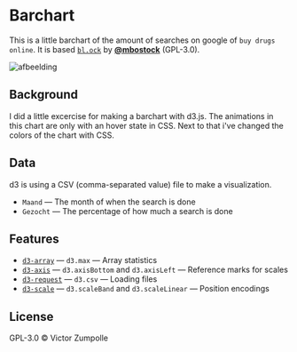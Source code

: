 # Barchart

This is a little barchart of the amount of searches on google of `buy drugs online`. It is based [`bl.ock`](https://bl.ocks.org/mbostock/3885304) by
[**@mbostock**](https://github.com/mbostock) (GPL-3.0).

![afbeelding](https://www.vormplatform.nl/wp-content/uploads/2013/01/strange-fruits-sarah-illenberger-3_o.jpg)

## Background

I did a little excercise for making a barchart with d3.js. The animations in this chart are only with an hover state in CSS. Next to that i've changed the colors of the chart with CSS.

## Data

d3 is using a CSV (comma-separated value) file to make a visualization.
* `Maand` — The month of when the search is done
* `Gezocht` — The percentage of how much a search is done

## Features
*   [`d3-array`](https://github.com/d3/d3-array#api-reference)
    — `d3.max`
    — Array statistics
*   [`d3-axis`](https://github.com/d3/d3-axis#api-reference)
    — `d3.axisBottom` and `d3.axisLeft`
    — Reference marks for scales
*   [`d3-request`](https://github.com/d3/d3-request#api-reference)
    — `d3.csv`
    — Loading files
*   [`d3-scale`](https://github.com/d3/d3-scale#api-reference)
    — `d3.scaleBand` and `d3.scaleLinear`
    — Position encodings

## License

GPL-3.0 © Victor Zumpolle
